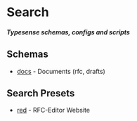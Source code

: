 # Search
##### Typesense schemas, configs and scripts

## Schemas

- [docs](schemas/docs.js) -  Documents (rfc, drafts)

## Search Presets

- [red](presets/red.json) - RFC-Editor Website

